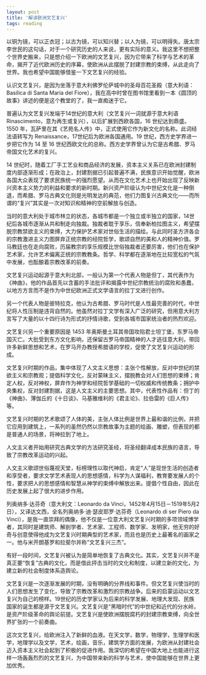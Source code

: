 ```yaml
---
layout: post
title: '解读欧洲文艺复兴'
tags: reading
---
```


以铜为镜，可以正衣冠；以古为镜，可以知兴替；以人为镜，可以明得失。唐太宗李世民的这句话，对于一个研究历史的人来说，更有实际的意义。我这里不想把整个世界史搬来，只是想介绍一下欧洲的文艺复兴，因为它带来了科学与艺术的革命，揭开了近代欧洲历史的序幕，使欧洲从此摆脱了封建宗教的束缚，从此走向了世界。我也希望中国能够借鉴一下文艺复兴的经验。

认识文艺复兴，是因为坐落于意大利佛罗伦萨城中的圣母百花圣殿（意大利语：Basilica di Santa Maria del Fiore），我在高中时曾在图书馆里看到一本《圆顶的故事》讲述的便是这个教堂的了，我一直痴迷于它。

普遍认为文艺复兴发端于14世纪的意大利（文艺复兴一词就源于意大利语 Rinascimento，意为再生或复兴），以后扩展到西欧各国，16 世纪达到鼎盛。1550 年，瓦萨里在其《艺苑名人传》中，正式使用它作为新文化的名称。此词经法语转写为 Renaissance，17世纪后为欧洲各国通用。19 世纪，西方史学界进一步把它作为 14 至 16 世纪西欧文化的总称。西方史学界曾认为它是古希腊、罗马帝国文化艺术的复兴。

14 世纪时，随着工厂手工艺业和商品经济的发展，资本主义关系已在欧洲封建制度内部逐渐形成；在政治上，封建割据已引起普遍不满，民族意识开始觉醒，欧洲各国大众表现了要求民族统一的强烈愿望。从而在文化艺术上也开始出现了反映新兴资本主义势力的利益和要求的新时期。新兴资产阶级认为中世纪文化是一种倒退，而希腊、罗马古典文化则是光明发达的典范，他们力图复兴古典文化——而所谓的“复兴”其实是一次对知识和精神的空前解放与创造。

当时的意大利处于城市林立的状态，各城市都是一个独立或半独立的国家，14世纪后各城市逐渐从共和制走向独裁。独裁者耽于享乐，信奉新柏拉图主义，希望摆脱宗教禁欲主义的束缚，大力保护艺术家对世俗生活的描绘。与此同时圣方济各会的宗教激进主义力图屏弃正统宗教的经院哲学，歌颂自然的美和人的精神价值。罗马教廷也在走向腐败，历届教宗的享乐规模比世俗独裁者还要厉害，他们也在保护艺术家，允许艺术偏离正统的宗教教条。哲学、科学都在逐渐地在比较宽松的气氛中发展，也酝酿着宗教改革的前奏。

文艺复兴运动起源于意大利北部，一般认为第一个代表人物是但丁，其代表作为《神曲》，他的作品首先以含蓄的手法批评和揭露中世纪宗教统治的腐败和愚蠢，以地方方言而不是作为中世纪欧洲正式文学语言的拉丁文进行创作。

另一个代表人物是彼特拉克，他认为古希腊、罗马时代是人性最完善的时代，中世纪将人性压制是违背自然的。他虽然对拉丁文学有深入广泛的研究，但用意大利方言写了大量的以十四行诗为形式的抒情诗歌，受到各城市国家统治者的热烈欢迎。

文艺复兴另一个重要原因是 1453 年奥斯曼土耳其帝国攻陷君士坦丁堡，东罗马帝国灭亡。大批受到东方文化影响，还保留古罗马帝国精神的人才逃往意大利，带回许多新鲜思想和艺术，在罗马开办教授希腊语的学校，促使了文艺复兴运动的形成。

文艺复兴时期的作品，集中体现了人文主义思想：主张个性解放，反对中世纪的禁欲主义和宗教观；提倡科学文化，反对蒙昧主义，摆脱教会对人们思想的束缚；肯定人权，反对神权，屏弃作为神学和经院哲学基础的一切权威和传统教条；拥护中央集权，反对封建割据，这是人文主义的主要思想。其中，代表性作品有：但丁的《神曲》、薄伽丘的《十日谈》、马基雅维利的《君主论》、拉伯雷的《巨人传》等。

文艺复兴时期的艺术歌颂了人体的美，主张人体比例是世界上最和谐的比例，并把它应用到建筑上，一系列的虽然仍然以宗教故事为主题的绘画、雕塑，但表现的都是普通人的场景，将神拉到了地上。

人文主义者开始用研究古典文学的方法研究圣经，将圣经翻译成本民族的语言，导致了宗教改革运动的兴起。

人文主义歌颂世俗蔑视天堂，标榜理性以取代神启，肯定“人”是现世生活的创造者和享受者，要求文学艺术表现人的思想感情，科学为人谋福利，教育要发展人的个性，要求把人的思想感情和智慧从神学的束缚中解放出来。提倡个性自由，因此在历史发展上起了很大的进步作用。

列奥纳多·达芬奇（意大利文：Leonardo da Vinci，1452年4月15日－1519年5月2日），又译达文西，全名列奥纳多·迪·瑟皮耶罗·达芬奇（Leonardo di ser Piero da Vinci），是我一直崇拜的偶像，他不仅是一位意大利文艺复兴时期的多项领域博学者，其同时是建筑师、解剖学者、艺术家、工程师、数学家、发明家，他无穷的好奇与创意使得他成为文艺复兴时期典型的艺术家，而且也是历史上最著名的画家之一。他与米开朗基罗和拉斐尔并称“文艺复兴三杰”。

有好一段时间，文艺复兴被认为是简单地恢复了古典文化。其实，文艺复兴并不是真正要“恢复”古典的文化，而是借此抨击当时的文化和制度，以建立新的文化，为建立新的社会制度体系造舆论。

文艺复兴是一次逐渐发展的时期，没有明确的分界线和事件。但文艺复兴使当时的人们思想发生了变化，导致了宗教改革和激烈的宗教战争。后来的启蒙运动以文艺复兴为自己的榜样。19世纪的历史学家认为后来的科学发展、地理大发现、民族国家的诞生都是源于文艺复兴。文艺复兴是“黑暗时代”的中世纪和近代的分水岭，是资产阶级革命的舆论前提。文艺复兴是使欧洲摆脱腐朽的封建宗教束缚，向全世界扩张的一个前奏曲。

这次文艺复兴，给欧洲注入了新鲜的血液。在天文学，数学，物理学，生理学和医学，地理学以及文学，艺术，绘画，音乐，建筑学方面的发展，为欧洲从封建社会迈入资本主义社会起到了积极的促进作用。我深切的希望在中国大地上也能进行这样一场轰轰烈烈的文艺复兴，为中国带来新的科学与艺术，使中国能够在世界上更加优秀。
